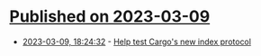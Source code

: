 # [Published on 2023-03-09](index.md)

* [2023-03-09, 18:24:32](https://lobste.rs/s/kour63/help_test_cargo_s_new_index_protocol) - [Help test Cargo's new index protocol](https://blog.rust-lang.org/inside-rust/2023/01/30/cargo-sparse-protocol.html)
